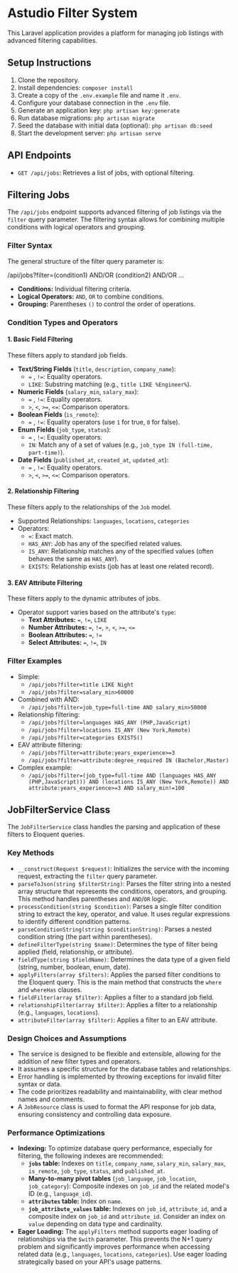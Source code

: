 #   Astudio Filter System

This Laravel application provides a platform for managing job listings with advanced filtering capabilities.

##   Setup Instructions

1.  Clone the repository.
2.  Install dependencies: `composer install`
3.  Create a copy of the `.env.example` file and name it `.env`.
4.  Configure your database connection in the `.env` file.
5.  Generate an application key: `php artisan key:generate`
6.  Run database migrations: `php artisan migrate`
7.  Seed the database with initial data (optional): `php artisan db:seed`
8.  Start the development server: `php artisan serve`

##   API Endpoints

* `GET /api/jobs`: Retrieves a list of jobs, with optional filtering.

##   Filtering Jobs

The `/api/jobs` endpoint supports advanced filtering of job listings via the `filter` query parameter. The filtering syntax allows for combining multiple conditions with logical operators and grouping.

###   Filter Syntax

The general structure of the filter query parameter is:

/api/jobs?filter=(condition1) AND/OR (condition2) AND/OR ...


* **Conditions:** Individual filtering criteria.
* **Logical Operators:** `AND`, `OR` to combine conditions.
* **Grouping:** Parentheses `()` to control the order of operations.

###   Condition Types and Operators

####   1.  Basic Field Filtering

These filters apply to standard job fields.

* **Text/String Fields** (`title`, `description`, `company_name`):
    * `=` , `!=`: Equality operators.
    * `LIKE`: Substring matching (e.g., `title LIKE %Engineer%`).
* **Numeric Fields** (`salary_min`, `salary_max`):
    * `=` , `!=`: Equality operators.
    * `>`, `<`, `>=`, `<=`: Comparison operators.
* **Boolean Fields** (`is_remote`):
    * `=` , `!=`: Equality operators (use `1` for true, `0` for false).
* **Enum Fields** (`job_type`, `status`):
    * `=` , `!=`: Equality operators.
    * `IN`: Match any of a set of values (e.g., `job_type IN (full-time, part-time)`).
* **Date Fields** (`published_at`, `created_at`, `updated_at`):
    * `=` , `!=`: Equality operators.
    * `>`, `<`, `>=`, `<=`: Comparison operators.

####   2.  Relationship Filtering

These filters apply to the relationships of the `Job` model.

* Supported Relationships: `languages`, `locations`, `categories`
* Operators:
    * `=`: Exact match.
    * `HAS_ANY`: Job has any of the specified related values.
    * `IS_ANY`: Relationship matches any of the specified values (often behaves the same as `HAS_ANY`).
    * `EXISTS`: Relationship exists (job has at least one related record).

####   3.  EAV Attribute Filtering

These filters apply to the dynamic attributes of jobs.

* Operator support varies based on the attribute's `type`:
    * **Text Attributes:** `=`, `!=`, `LIKE`
    * **Number Attributes:** `=`, `!=`, `>`, `<`, `>=`, `<=`
    * **Boolean Attributes:** `=`, `!=`
    * **Select Attributes:** `=`, `!=`, `IN`

###   Filter Examples

* Simple:
    * `/api/jobs?filter=title LIKE Night`
    * `/api/jobs?filter=salary_min>60000`
* Combined with AND:
    * `/api/jobs?filter=job_type=full-time AND salary_min>50000`
* Relationship filtering:
    * `/api/jobs?filter=languages HAS_ANY (PHP,JavaScript)`
    * `/api/jobs?filter=locations IS_ANY (New York,Remote)`
    * `/api/jobs?filter=categories EXISTS()`
* EAV attribute filtering:
    * `/api/jobs?filter=attribute:years_experience>=3`
    * `/api/jobs?filter=attribute:degree_required IN (Bachelor,Master)`
* Complex example:
    * `/api/jobs?filter=(job_type=full-time AND (languages HAS_ANY (PHP,JavaScript))) AND (locations IS_ANY (New York,Remote)) AND attribute:years_experience>=3 AND salary_min!=100`

##   JobFilterService Class

The `JobFilterService` class handles the parsing and application of these filters to Eloquent queries.

###   Key Methods

* `__construct(Request $request)`: Initializes the service with the incoming request, extracting the `filter` query parameter.
* `parseToJson(string $filterString)`: Parses the filter string into a nested array structure that represents the conditions, operators, and grouping. This method handles parentheses and `AND`/`OR` logic.
* `processCondition(string $condition)`: Parses a single filter condition string to extract the key, operator, and value. It uses regular expressions to identify different condition patterns.
* `parseConditionString(string $conditionString)`: Parses a nested condition string (the part within parentheses).
* `defineFilterType(string $name)`: Determines the type of filter being applied (field, relationship, or attribute).
* `fieldType(string $fieldName)`: Determines the data type of a given field (string, number, boolean, enum, date).
* `applyFilters(array $filters)`: Applies the parsed filter conditions to the Eloquent query. This is the main method that constructs the `where` and `whereHas` clauses.
* `fieldFilter(array $filter)`: Applies a filter to a standard job field.
* `relationshipFilter(array $filter)`: Applies a filter to a relationship (e.g., `languages`, `locations`).
* `attributeFilter(array $filter)`: Applies a filter to an EAV attribute.

###   Design Choices and Assumptions

* The service is designed to be flexible and extensible, allowing for the addition of new filter types and operators.
* It assumes a specific structure for the database tables and relationships.
* Error handling is implemented by throwing exceptions for invalid filter syntax or data.
* The code prioritizes readability and maintainability, with clear method names and comments.
* A `JobResource` class is used to format the API response for job data, ensuring consistency and controlling data exposure.

###   Performance Optimizations

* **Indexing:** To optimize database query performance, especially for filtering, the following indexes are recommended:
    * **`jobs` table:** Indexes on `title`, `company_name`, `salary_min`, `salary_max`, `is_remote`, `job_type`, `status`, and `published_at`.
    * **Many-to-many pivot tables** (`job_language`, `job_location`, `job_category`): Composite indexes on `job_id` and the related model's ID (e.g., `language_id`).
    * **`attributes` table:** Index on `name`.
    * **`job_attribute_values` table:** Indexes on `job_id`, `attribute_id`, and a composite index on `job_id` and `attribute_id`. Consider an index on `value` depending on data type and cardinality.
* **Eager Loading:** The `applyFilters` method supports eager loading of relationships via the `$with` parameter. This prevents the N+1 query problem and significantly improves performance when accessing related data (e.g., `languages`, `locations`, `categories`). Use eager loading strategically based on your API's usage patterns.


